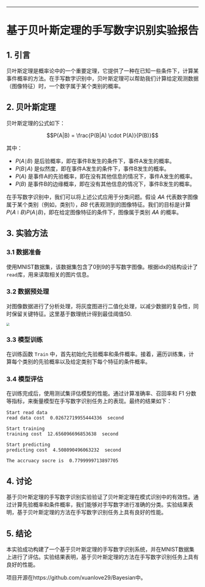 ------

# 基于贝叶斯定理的手写数字识别实验报告

## 1. 引言

贝叶斯定理是概率论中的一个重要定理，它提供了一种在已知一些条件下，计算某事件概率的方法。在手写数字识别中，贝叶斯定理可以帮助我们计算给定观测数据（图像特征）时，一个数字属于某个类别的概率。

## 2. 贝叶斯定理

贝叶斯定理的公式如下：

$$P(A|B) = \frac{P(B|A) \cdot P(A)}{P(B)}$$

其中：

- *P*(*A*∣*B*) 是后验概率，即在事件B发生的条件下，事件A发生的概率。
- *P*(*B*∣*A*) 是似然度，即在事件A发生的条件下，事件B发生的概率。
- *P*(*A*) 是事件A的先验概率，即在没有其他信息的情况下，事件A发生的概率。
- *P*(*B*) 是事件B的边缘概率，即在没有其他信息的情况下，事件B发生的概率。

在手写数字识别中，我们可以将上述公式应用于分类问题。假设 𝐴*A* 代表数字图像属于某个类别（例如，类别1），𝐵*B* 代表观测到的图像特征。我们的目标是计算 𝑃(𝐴∣𝐵)*P*(*A*∣*B*)，即在给定图像特征的条件下，图像属于类别 𝐴*A* 的概率。

## 3. 实验方法

### 3.1 数据准备

使用MNIST数据集，该数据集包含了0到9的手写数字图像。根据idx的结构设计了`read`库，用来读取相关的图片信息。

### 3.2 数据预处理

对图像数据进行了分析处理，将灰度图进行二值化处理，以减少数据的复杂性，同时保留关键特征。这里基于数理统计得到最佳阈值50.

<img src="E:\workpace\作业中心\朴素贝叶斯分类minist\README.assets\屏幕截图 2024-06-19 174028.png" style="zoom: 50%;" />

### 3.3 模型训练

在训练函数 `Train` 中，首先初始化先验概率和条件概率。接着，遍历训练集，计算每个类别的先验概率以及给定类别下每个特征的条件概率。

### 3.4 模型评估

在训练完成后，使用测试集评估模型的性能。通过计算准确率、召回率和 F1 分数等指标，来衡量模型在手写数字识别任务上的表现。最终的结果如下：

```
Start read data
read data cost  0.02672719955444336  second 

Start training
training cost  12.656096696853638  second 

Start predicting
predicting cost  4.508090496063232  second 

The accruacy socre is  0.7799999713897705
```

## 4. 讨论

基于贝叶斯定理的手写数字识别实验验证了贝叶斯定理在模式识别中的有效性。通过计算先验概率和条件概率，我们能够对手写数字进行准确的分类。实验结果表明，基于贝叶斯定理的方法在手写数字识别任务上具有良好的性能。

## 5. 结论

本实验成功构建了一个基于贝叶斯定理的手写数字识别系统，并在MNIST数据集上进行了评估。实验结果表明，基于贝叶斯定理的方法在手写数字识别任务上具有良好的性能。

项目开源在https://github.com/xuanlove29/Bayesian中。
